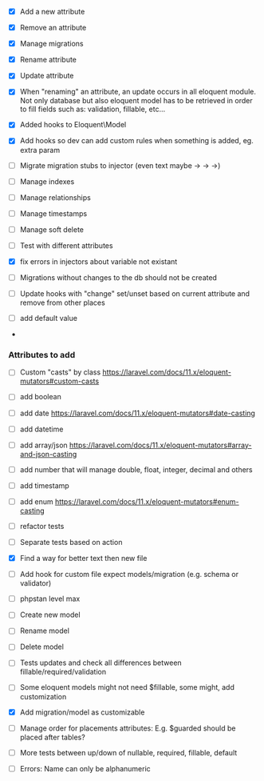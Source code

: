 - [x] Add a new attribute
- [x] Remove an attribute
- [x] Manage migrations
- [x] Rename attribute
- [x] Update attribute
- [x] When "renaming" an attribute, an update occurs in all eloquent module. Not only database but also eloquent model has to be retrieved in order to fill fields such as: validation, fillable, etc... 
- [x] Added hooks to Eloquent\Model
- [x] Add hooks so dev can add custom rules when something is added, eg. extra param
- [ ] Migrate migration stubs to injector (even text maybe -> -> ->)
- [ ] Manage indexes
- [ ] Manage relationships
- [ ] Manage timestamps
- [ ] Manage soft delete
- [ ] Test with different attributes

- [x] fix errors in injectors about variable not existant

- [ ] Migrations without changes to the db should not be created
- [ ] Update hooks with "change" set/unset based on current attribute and remove from other places
- [ ] add default value
- 
### Attributes to add

- [ ] Custom "casts" by class https://laravel.com/docs/11.x/eloquent-mutators#custom-casts
- [ ] add boolean
- [ ] add date https://laravel.com/docs/11.x/eloquent-mutators#date-casting
- [ ] add datetime
- [ ] add array/json https://laravel.com/docs/11.x/eloquent-mutators#array-and-json-casting
- [ ] add number that will manage double, float, integer, decimal and others
- [ ] add timestamp
- [ ] add enum https://laravel.com/docs/11.x/eloquent-mutators#enum-casting

- [ ] refactor tests
- [ ] Separate tests based on action
- [x] Find a way for better text then new file
- [ ] Add hook for custom file expect models/migration (e.g. schema or validator)
- [ ] phpstan level max
- [ ] Create new model
- [ ] Rename model
- [ ] Delete model
- [ ] Tests updates and check all differences between fillable/required/validation
- [ ] Some eloquent models might not need $fillable, some might, add customization
- [x] Add migration/model as customizable
- [ ] Manage order for placements attributes: E.g. $guarded should be placed after tables? 


- [ ] More tests between up/down of nullable, required, fillable, default


- [ ] Errors: Name can only be alphanumeric

